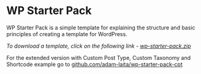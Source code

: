 # WP Starter Pack

WP Starter Pack is a simple template for explaining the structure and basic principles of creating a template for WordPress.

*To download a template, click on the following link - [wp-starter-pack.zip](https://github.com/adam-laita/wp-starter-pack/releases/latest/download/wp-starter-pack.zip)*

For the extended version with Custom Post Type, Custom Taxonomy and Shortcode example go to [github.com/adam-laita/wp-starter-pack-cpt](https://github.com/adam-laita/wp-starter-pack-cpt)

